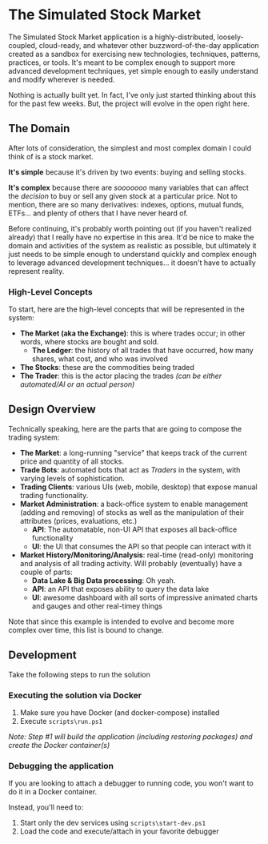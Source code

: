 # The Simulated Stock Market

The Simulated Stock Market application is a highly-distributed, loosely-coupled, cloud-ready, and whatever other buzzword-of-the-day application created as a sandbox for exercising new technologies, techniques, patterns, practices, or tools.  It's meant to be complex enough to support more advanced development techniques, yet simple enough to easily understand and modify wherever is needed.

Nothing is actually built yet.  In fact, I've only just started thinking about this for the past few weeks.  But, the project will evolve in the open right here.

## The Domain

After lots of consideration, the simplest and most complex domain I could think of is a stock market.

**It's simple** because it's driven by two events:  buying and selling stocks.

**It's complex** because there are _sooooooo_ many variables that can affect the _decision_ to buy or sell any given stock at a particular price.  Not to mention, there are so many derivatives: indexes, options, mutual funds, ETFs... and plenty of others that I have never heard of.

Before continuing, it's probably worth pointing out (if you haven't realized already) that I really have no expertise in this area.  It'd be nice to make the domain and activities of the system as realistic as possible, but ultimately it just needs to be simple enough to understand quickly and complex enough to leverage advanced development techniques... it doesn't have to actually represent reality.


### High-Level Concepts

To start, here are the high-level concepts that will be represented in the system:

* **The Market (aka the Exchange)**:  this is where trades occur; in other words, where stocks are bought and sold.
  * **The Ledger**: the history of all trades that have occurred, how many shares, what cost, and who was involved
* **The Stocks**: these are the commodities being traded
* **The Trader**: this is the actor placing the trades  _(can be either automated/AI or an actual person)_


## Design Overview

Technically speaking, here are the parts that are going to compose the trading system:

* **The Market**: a long-running "service" that keeps track of the current price and quantity of all stocks.
* **Trade Bots**: automated bots that act as *Traders* in the system, with varying levels of sophistication.
* **Trading Clients**: various UIs (web, mobile, desktop) that expose manual trading functionality.
* **Market Administration**: a back-office system to enable management (adding and removing) of stocks as well as the manipulation of their attributes (prices, evaluations, etc.)
  * **API**: The automatable, non-UI API that exposes all back-office functionality
  * **UI**: the UI that consumes the API so that people can interact with it
* **Market History/Monitoring/Analysis**: real-time (read-only) monitoring and analysis of all trading activity.  Will probably (eventually) have a couple of parts:
  * **Data Lake & Big Data processing**: Oh yeah.
  * **API**: an API that exposes ability to query the data lake
  * **UI**: awesome dashboard with all sorts of impressive animated charts and gauges and other real-timey things


Note that since this example is intended to evolve and become more complex over time, this list is bound to change.


## Development

Take the following steps to run the solution

### Executing the solution via Docker

1. Make sure you have Docker (and docker-compose) installed
1. Execute `scripts\run.ps1`

*Note: Step #1 will build the application (including restoring packages) and create the Docker container(s)*

### Debugging the application

If you are looking to attach a debugger to running code, you won't want to do it in a Docker container.  

Instead, you'll need to:
1. Start only the dev services using `scripts\start-dev.ps1`
1. Load the code and execute/attach in your favorite debugger

